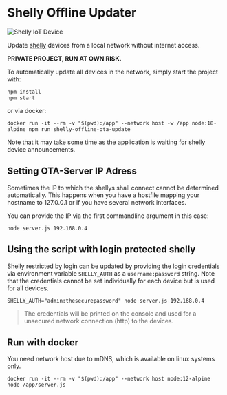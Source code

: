 # Shelly Offline Updater

![Shelly IoT Device](https://shop.shelly.cloud/image/cache/catalog/shelly_plug_s/s_plug_s_x1-300x300.jpg)

Update [shelly](https://shelly.cloud/) devices from a local network without internet access.

**PRIVATE PROJECT, RUN AT OWN RISK.**

To automatically update all devices in the network, simply start the project with:

```
npm install
npm start
```

or via docker:

```
docker run -it --rm -v "$(pwd):/app" --network host -w /app node:18-alpine npm run shelly-offline-ota-update
```

Note that it may take some time as the application is waiting for shelly device announcements.

## Setting OTA-Server IP Adress

Sometimes the IP to which the shellys shall connect cannot be determined automatically.
This happens when you have a hostfile mapping your hostname to 127.0.0.1 or if you have several
network interfaces.

You can provide the IP via the first commandline argument in this case:

```
node server.js 192.168.0.4
```

## Using the script with login protected shelly

Shelly restricted by login can be updated by providing the login credentials via environment variable `SHELLY_AUTH` as a `username:password` string. Note that the credentials cannot be
set individually for each device but is used for all devices.

```
SHELLY_AUTH="admin:thesecurepassword" node server.js 192.168.0.4
```

> The credentials will be printed on the console and used for a unsecured network connection (http) to the devices.

## Run with docker

You need network host due to mDNS, which is available on linux systems only.

```
docker run -it --rm -v "$(pwd):/app" --network host node:12-alpine node /app/server.js
```
